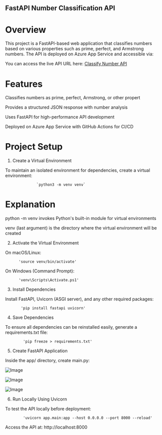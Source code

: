 ## FastAPI Number Classification API

# Overview

This project is a FastAPI-based web application that classifies numbers based on various properties such as prime, perfect, and Armstrong numbers. The API is deployed on Azure App Service and accessible via:

You can access the live API URL here: [Classify Number API](https://no-class-app-dshhaserdmh8cagk.eastus2-01.azurewebsites.net/api/classify-number?number=371)

# Features

Classifies numbers as prime, perfect, Armstrong, or other propert

Provides a structured JSON response with number analysis

Uses FastAPI for high-performance API development

Deployed on Azure App Service with GitHub Actions for CI/CD

# Project Setup

1. Create a Virtual Environment

To maintain an isolated environment for dependencies, create a virtual environment:

                  `python3 -m venv venv`

# Explanation

python -m venv invokes Python's built-in module for virtual environments

venv (last argument) is the directory where the virtual environment will be created

2. Activate the Virtual Environment

On macOS/Linux:

          'source venv/bin/activate'

On Windows (Command Prompt):

          'venv\Scripts\Activate.ps1'


3. Install Dependencies

Install FastAPI, Uvicorn (ASGI server), and any other required packages:

           'pip install fastapi uvicorn'

4. Save Dependencies

To ensure all dependencies can be reinstalled easily, generate a requirements.txt file:

            'pip freeze > requirements.txt'

5. Create FastAPI Application

Inside the app/ directory, create main.py:

![Image](https://github.com/user-attachments/assets/2c63eb46-1a71-4ae6-9a7f-1df5f01fa718)

![Image](https://github.com/user-attachments/assets/8081d759-3190-409e-bcdc-31d9f4c93272)

![Image](https://github.com/user-attachments/assets/5fe5850e-dfe9-48d6-943d-96c4a031dea5)

6. Run Locally Using Uvicorn

To test the API locally before deployment:

            'uvicorn app.main:app --host 0.0.0.0 --port 8000 --reload'

Access the API at: http://localhost:8000            
            
           
           
          


          
          







